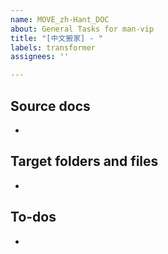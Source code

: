 ```yaml
---
name: MOVE_zh-Hant_DOC
about: General Tasks for man-vip
title: "[中文搬家] - "
labels: transformer
assignees: ''

---
```


## Source docs

- 


## Target folders and files
-  


## To-dos
-
